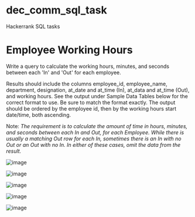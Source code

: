# dec_comm_sql_task
Hackerrank SQL tasks

# Employee Working Hours 

Write a query to calculate the working hours, minutes, and seconds between each 'In' and 'Out' for each employee.

Results should include the columns employee_id, employee_name, department, designation, at_date and at_time (In), at_data and at_time (Out), and working hours. See the output under Sample Data Tables below for the correct format to use. Be sure to match the format exactly. The output should be ordered by the employee id, then by the working hours start date/time, both ascending.

Note: *The requirement is to calculate the amount of time in hours, minutes, and seconds between each In and Out, for each Employee. While there is usually a matching Out row for each In, sometimes there is an In with no Out or an Out with no In. In either of these cases, omit the data from the result.*

![image](https://github.com/user-attachments/assets/fc951263-4527-473d-a608-f5cebe202a35)

![image](https://github.com/user-attachments/assets/837f241b-3df1-4512-a32f-982eb451b4cd)



![image](https://github.com/user-attachments/assets/31efe36e-90d3-442d-abea-69251981a2eb)


![image](https://github.com/user-attachments/assets/3d70edc1-6098-4787-9108-d352223d196a)

![image](https://github.com/user-attachments/assets/e9af60a3-7e6a-4fbd-b68a-57e9127f0200)



